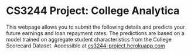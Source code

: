 # CS3244 Project: College Analytica

This webpage allows you to submit the following details and predicts your future earnings and loan repayment rates. The predictions are based on a model trained on aggregate student characteristics from the College Scorecard Dataset.
Accessible at [cs3244-project.herokuapp.com](cs3244-project.herokuapp.com)
